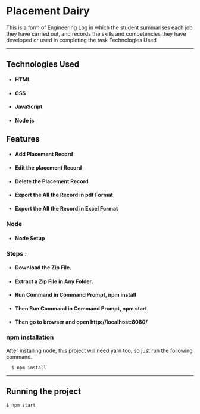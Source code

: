 # Placement Dairy

This is a form of Engineering Log in which the student summarises each job they have carried out, and records the skills and competencies they have developed or used in completing the task Technologies Used

---

## Technologies Used

- #### HTML
- #### CSS
- #### JavaScript
- #### Node js

## Features

- #### Add Placement Record
- #### Edit the placement Record
- #### Delete the Placement Record
- #### Export the All the Record in pdf Format
- #### Export the All the Record in Excel Format

### Node

- #### Node Setup

### Steps :

- #### Download the Zip File.
- #### Extract a Zip File in Any Folder.
- #### Run Command in Command Prompt, npm install
- #### Then Run Command in Command Prompt, npm start
- #### Then go to browser and open http://localhost:8080/

### npm installation

After installing node, this project will need yarn too, so just run the following command.

      $ npm install

---

## Running the project

    $ npm start
